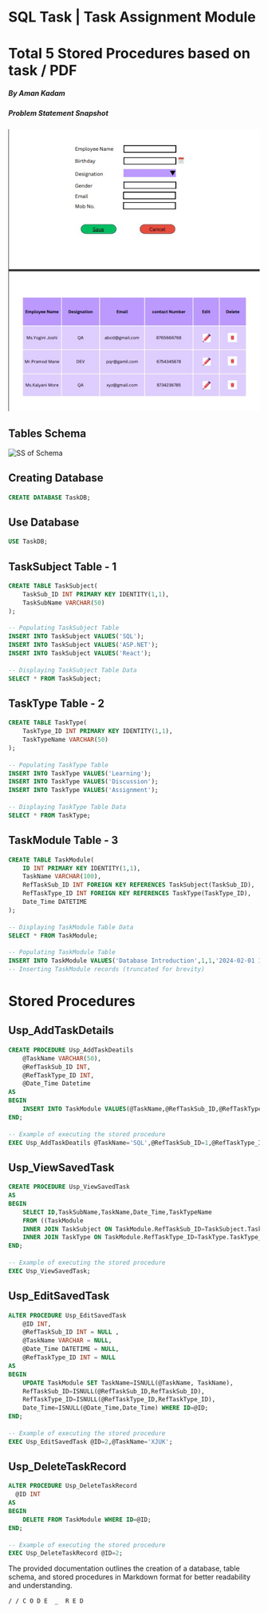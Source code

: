 # SQL Task | Task Assignment Module
# Total 5 Stored Procedures based on task / PDF
##### By Aman Kadam
##### Problem Statement Snapshot
![SS of UI](https://github.com/AmanKadam-16/Internship_Notes/blob/02-SQL-Task-%7C-Notes-%7C-Queries/Task-Practical.jpg)
## Tables Schema
![SS of Schema](https://github.com/AmanKadam-16/Internship_Notes/blob/02-SQL-Task-%7C-Notes-%7C-Queries/Database-Diagram.jpg)

## Creating Database
```sql
CREATE DATABASE TaskDB;
```

## Use Database
```sql
USE TaskDB;
```

## TaskSubject Table - 1
```sql
CREATE TABLE TaskSubject(
    TaskSub_ID INT PRIMARY KEY IDENTITY(1,1),
    TaskSubName VARCHAR(50)
);

-- Populating TaskSubject Table
INSERT INTO TaskSubject VALUES('SQL');
INSERT INTO TaskSubject VALUES('ASP.NET');
INSERT INTO TaskSubject VALUES('React');

-- Displaying TaskSubject Table Data
SELECT * FROM TaskSubject;
```

## TaskType Table - 2
```sql
CREATE TABLE TaskType(
    TaskType_ID INT PRIMARY KEY IDENTITY(1,1),
    TaskTypeName VARCHAR(50)
);

-- Populating TaskType Table
INSERT INTO TaskType VALUES('Learning');
INSERT INTO TaskType VALUES('Discussion');
INSERT INTO TaskType VALUES('Assignment');

-- Displaying TaskType Table Data
SELECT * FROM TaskType;
```

## TaskModule Table - 3
```sql
CREATE TABLE TaskModule(
    ID INT PRIMARY KEY IDENTITY(1,1),
    TaskName VARCHAR(100),
    RefTaskSub_ID INT FOREIGN KEY REFERENCES TaskSubject(TaskSub_ID),
    RefTaskType_ID INT FOREIGN KEY REFERENCES TaskType(TaskType_ID),
    Date_Time DATETIME
);

-- Displaying TaskModule Table Data
SELECT * FROM TaskModule;

-- Populating TaskModule Table
INSERT INTO TaskModule VALUES('Database Introduction',1,1,'2024-02-01 16:00:00');
-- Inserting TaskModule records (truncated for brevity)

```

# Stored Procedures

## Usp_AddTaskDetails
```sql
CREATE PROCEDURE Usp_AddTaskDeatils
    @TaskName VARCHAR(50),
    @RefTaskSub_ID INT,
    @RefTaskType_ID INT,
    @Date_Time Datetime
AS
BEGIN
    INSERT INTO TaskModule VALUES(@TaskName,@RefTaskSub_ID,@RefTaskType_ID,@Date_Time)
END;

-- Example of executing the stored procedure
EXEC Usp_AddTaskDeatils @TaskName='SQL',@RefTaskSub_ID=1,@RefTaskType_ID=2,@Date_Time='2024-02-10 05:30:00';
```

## Usp_ViewSavedTask
```sql
CREATE PROCEDURE Usp_ViewSavedTask
AS
BEGIN
    SELECT ID,TaskSubName,TaskName,Date_Time,TaskTypeName 
    FROM ((TaskModule
    INNER JOIN TaskSubject ON TaskModule.RefTaskSub_ID=TaskSubject.TaskSub_ID)
    INNER JOIN TaskType ON TaskModule.RefTaskType_ID=TaskType.TaskType_ID);
END;

-- Example of executing the stored procedure
EXEC Usp_ViewSavedTask;
```

## Usp_EditSavedTask
```sql
ALTER PROCEDURE Usp_EditSavedTask
    @ID INT,
    @RefTaskSub_ID INT = NULL ,
    @TaskName VARCHAR = NULL,
    @Date_Time DATETIME = NULL,
    @RefTaskType_ID INT = NULL
AS
BEGIN
    UPDATE TaskModule SET TaskName=ISNULL(@TaskName, TaskName),
    RefTaskSub_ID=ISNULL(@RefTaskSub_ID,RefTaskSub_ID),
    RefTaskType_ID=ISNULL(@RefTaskType_ID,RefTaskType_ID),
    Date_Time=ISNULL(@Date_Time,Date_Time) WHERE ID=@ID;
END;

-- Example of executing the stored procedure
EXEC Usp_EditSavedTask @ID=2,@TaskName='XJUK';
```

## Usp_DeleteTaskRecord
```sql
ALTER PROCEDURE Usp_DeleteTaskRecord 
  @ID INT
AS
BEGIN
    DELETE FROM TaskModule WHERE ID=@ID;
END;

-- Example of executing the stored procedure
EXEC Usp_DeleteTaskRecord @ID=2;
```

The provided documentation outlines the creation of a database, table schema, and stored procedures in Markdown format for better readability and understanding.
```
/ / C O D E  _  R E D
